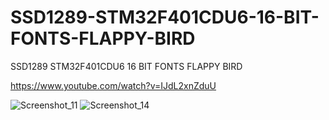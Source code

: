 # SSD1289-STM32F401CDU6-16-BIT-FONTS-FLAPPY-BIRD
SSD1289 STM32F401CDU6 16 BIT FONTS FLAPPY BIRD

https://www.youtube.com/watch?v=IJdL2xnZduU

![Screenshot_11](https://user-images.githubusercontent.com/31142397/204160562-386c454b-b3ea-4749-b29b-bfefb9352d5c.jpg)
![Screenshot_14](https://user-images.githubusercontent.com/31142397/204160565-5cd975d0-d45c-45f0-a081-2cdda7599e8d.jpg)
